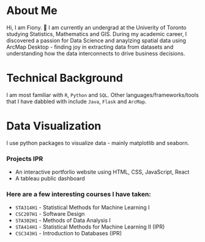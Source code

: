 # About Me

Hi, I am Fiony. 👋  I am currently an undergrad at the Univerity of Toronto studying Statistics, Mathematics and GIS. During my academic career, I discovered a passion for Data Science and anaylzing spatial data using ArcMap Desktop - finding joy in extracting data from datasets and understanding how the data interconnects to drive business decisions. 

# Technical Background
I am most familiar with `R`, `Python` and `SQL`. Other languages/frameworks/tools that I have dabbled with include `Java`, `Flask` and `ArcMap`.

# Data Visualization
I use python packages to visualize data - mainly matplotlib and seaborn.

### Projects IPR
- An interactive portforlio website using HTML, CSS, JavaScript, React
- A tableau public dashboard

### Here are a few interesting courses I have taken:
- `STA314H1` - Statistical Methods for Machine Learning I
- `CSC207H1` - Software Design
- `STA302H1` - Methods of Data Analysis I
- `STA414H1` - Statistical Methods for Machine Learning II (IPR)
- `CSC343H1` - Introduction to Databases (IPR)



<!--
**fionyvan/fionyvan** is a ✨ _special_ ✨ repository because its `README.md` (this file) appears on your GitHub profile.

Here are some ideas to get you started:

- 🔭 I’m currently working on ...
- 🌱 I’m currently learning ...
- 👯 I’m looking to collaborate on ...
- 🤔 I’m looking for help with ...
- 💬 Ask me about ...
- 📫 How to reach me: ...
- 😄 Pronouns: ...
- ⚡ Fun fact: ...
-->
